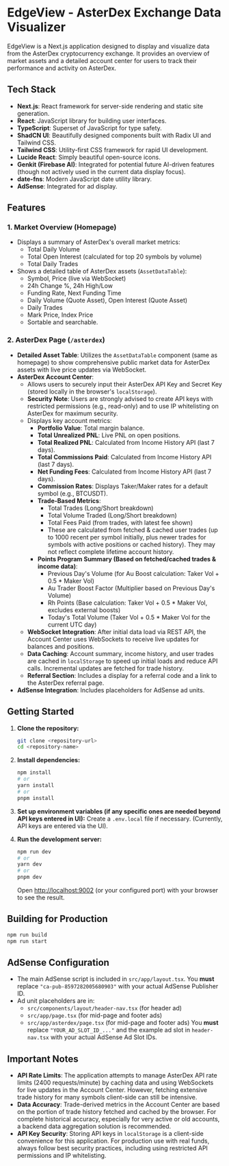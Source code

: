 # EdgeView - AsterDex Exchange Data Visualizer

EdgeView is a Next.js application designed to display and visualize data from the AsterDex cryptocurrency exchange. It provides an overview of market assets and a detailed account center for users to track their performance and activity on AsterDex.

## Tech Stack

*   **Next.js**: React framework for server-side rendering and static site generation.
*   **React**: JavaScript library for building user interfaces.
*   **TypeScript**: Superset of JavaScript for type safety.
*   **ShadCN UI**: Beautifully designed components built with Radix UI and Tailwind CSS.
*   **Tailwind CSS**: Utility-first CSS framework for rapid UI development.
*   **Lucide React**: Simply beautiful open-source icons.
*   **Genkit (Firebase AI)**: Integrated for potential future AI-driven features (though not actively used in the current data display focus).
*   **date-fns**: Modern JavaScript date utility library.
*   **AdSense**: Integrated for ad display.

## Features

### 1. Market Overview (Homepage)
*   Displays a summary of AsterDex's overall market metrics:
    *   Total Daily Volume
    *   Total Open Interest (calculated for top 20 symbols by volume)
    *   Total Daily Trades
*   Shows a detailed table of AsterDex assets (`AssetDataTable`):
    *   Symbol, Price (live via WebSocket)
    *   24h Change %, 24h High/Low
    *   Funding Rate, Next Funding Time
    *   Daily Volume (Quote Asset), Open Interest (Quote Asset)
    *   Daily Trades
    *   Mark Price, Index Price
    *   Sortable and searchable.

### 2. AsterDex Page (`/asterdex`)
*   **Detailed Asset Table**: Utilizes the `AssetDataTable` component (same as homepage) to show comprehensive public market data for AsterDex assets with live price updates via WebSocket.
*   **AsterDex Account Center**:
    *   Allows users to securely input their AsterDex API Key and Secret Key (stored locally in the browser's `localStorage`).
    *   **Security Note**: Users are strongly advised to create API keys with restricted permissions (e.g., read-only) and to use IP whitelisting on AsterDex for maximum security.
    *   Displays key account metrics:
        *   **Portfolio Value**: Total margin balance.
        *   **Total Unrealized PNL**: Live PNL on open positions.
        *   **Total Realized PNL**: Calculated from Income History API (last 7 days).
        *   **Total Commissions Paid**: Calculated from Income History API (last 7 days).
        *   **Net Funding Fees**: Calculated from Income History API (last 7 days).
        *   **Commission Rates**: Displays Taker/Maker rates for a default symbol (e.g., BTCUSDT).
        *   **Trade-Based Metrics**:
            *   Total Trades (Long/Short breakdown)
            *   Total Volume Traded (Long/Short breakdown)
            *   Total Fees Paid (from trades, with latest fee shown)
            *   These are calculated from fetched & cached user trades (up to 1000 recent per symbol initially, plus newer trades for symbols with active positions or cached history). They may not reflect complete lifetime account history.
        *   **Points Program Summary (Based on fetched/cached trades & income data)**:
            *   Previous Day's Volume (for Au Boost calculation: Taker Vol + 0.5 \* Maker Vol)
            *   Au Trader Boost Factor (Multiplier based on Previous Day's Volume)
            *   Rh Points (Base calculation: Taker Vol + 0.5 \* Maker Vol, excludes external boosts)
            *   Today's Total Volume (Taker Vol + 0.5 \* Maker Vol for the current UTC day)
    *   **WebSocket Integration**: After initial data load via REST API, the Account Center uses WebSockets to receive live updates for balances and positions.
    *   **Data Caching**: Account summary, income history, and user trades are cached in `localStorage` to speed up initial loads and reduce API calls. Incremental updates are fetched for trade history.
    *   **Referral Section**: Includes a display for a referral code and a link to the AsterDex referral page.
*   **AdSense Integration**: Includes placeholders for AdSense ad units.

## Getting Started

1.  **Clone the repository:**
    ```bash
    git clone <repository-url>
    cd <repository-name>
    ```
2.  **Install dependencies:**
    ```bash
    npm install
    # or
    yarn install
    # or
    pnpm install
    ```
3.  **Set up environment variables (if any specific ones are needed beyond API keys entered in UI):**
    Create a `.env.local` file if necessary. (Currently, API keys are entered via the UI).

4.  **Run the development server:**
    ```bash
    npm run dev
    # or
    yarn dev
    # or
    pnpm dev
    ```
    Open [http://localhost:9002](http://localhost:9002) (or your configured port) with your browser to see the result.

## Building for Production

```bash
npm run build
npm run start
```

## AdSense Configuration

*   The main AdSense script is included in `src/app/layout.tsx`. You **must** replace `"ca-pub-8597282005680903"` with your actual AdSense Publisher ID.
*   Ad unit placeholders are in:
    *   `src/components/layout/header-nav.tsx` (for header ad)
    *   `src/app/page.tsx` (for mid-page and footer ads)
    *   `src/app/asterdex/page.tsx` (for mid-page and footer ads)
    You **must** replace `"YOUR_AD_SLOT_ID_..."` and the example ad slot in `header-nav.tsx` with your actual AdSense Ad Slot IDs.

## Important Notes

*   **API Rate Limits**: The application attempts to manage AsterDex API rate limits (2400 requests/minute) by caching data and using WebSockets for live updates in the Account Center. However, fetching extensive trade history for many symbols client-side can still be intensive.
*   **Data Accuracy**: Trade-derived metrics in the Account Center are based on the portion of trade history fetched and cached by the browser. For complete historical accuracy, especially for very active or old accounts, a backend data aggregation solution is recommended.
*   **API Key Security**: Storing API keys in `localStorage` is a client-side convenience for this application. For production use with real funds, always follow best security practices, including using restricted API permissions and IP whitelisting.
